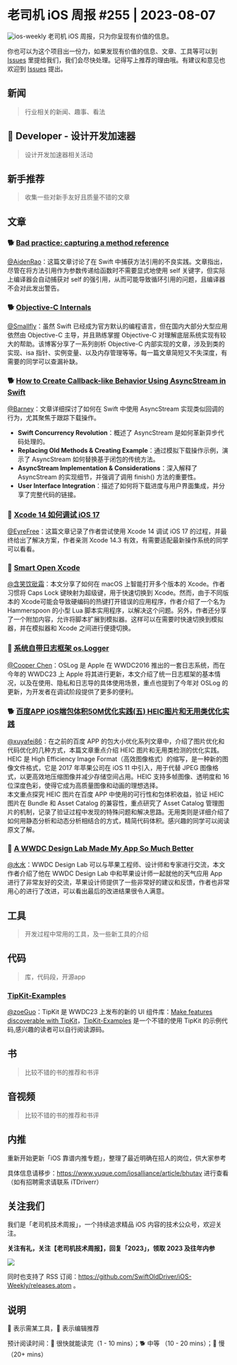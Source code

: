 # 老司机 iOS 周报 #255 | 2023-08-07

![ios-weekly](https://github.com/SwiftOldDriver/iOS-Weekly/blob/master/assets/ios-weekly.png?raw=true)
老司机 iOS 周报，只为你呈现有价值的信息。

你也可以为这个项目出一份力，如果发现有价值的信息、文章、工具等可以到 [Issues](https://github.com/SwiftOldDriver/iOS-Weekly/issues) 里提给我们，我们会尽快处理。记得写上推荐的理由哦。有建议和意见也欢迎到 [Issues](https://github.com/SwiftOldDriver/iOS-Weekly/issues) 提出。

## 新闻

> 行业相关的新闻、趣事、看法

##  Developer - 设计开发加速器

> 设计开发加速器相关活动

## 新手推荐

> 收集一些对新手友好且质量不错的文章

## 文章

### 🐕 [Bad practice: capturing a method reference](https://github.com/SwiftOldDriver/iOS-Weekly/issues/4137)

[@AidenRao](https://weibo.com/AidenRao)：这篇文章讨论了在 Swift 中捕获方法引用的不良实践。文章指出，尽管在将方法引用作为参数传递给函数时不需要显式地使用 self 关键字，但实际上编译器会自动捕获对 self 的强引用，从而可能导致循环引用的问题，且编译器不会对此发出警告。

### 🐕 [Objective-C Internals](https://alwaysprocessing.blog/series/objc-internals)
[@Smallfly](https://github.com/iostalks)：虽然 Swift 已经成为官方默认的编程语言，但在国内大部分大型应用依然由 Objective-C 主导，并且熟练掌握 Objective-C 对理解底层系统实现有较大的帮助。该博客分享了一系列剖析 Objective-C 内部实现的文章，涉及到类的实现、isa 指针、实例变量、以及内存管理等等。每一篇文章简短又不失深度，有需要的同学可以查漏补缺。

### 🐕 [How to Create Callback-like Behavior Using AsyncStream in Swift](https://swiftsenpai.com/swift/asyncstream-callback)

[@Barney](https://github.com/BarneyZhaoooo)：文章详细探讨了如何在 Swift 中使用 AsyncStream 实现类似回调的行为，尤其聚焦于跟踪下载操作。

* **Swift Concurrency Revolution**：概述了 AsyncStream 是如何革新异步代码处理的。
* **Replacing Old Methods & Creating Example**：通过模拟下载操作示例，演示了 AsyncStream 如何替换基于闭包的传统方法。
* **AsyncStream Implementation & Considerations**：深入解释了 AsyncStream 的实现细节，并强调了调用 finish() 方法的重要性。
* **User Interface Integration**：描述了如何将下载进度与用户界面集成，并分享了完整代码的链接。

### 🐎 [Xcode 14 如何调试 iOS 17](https://mp.weixin.qq.com/s/9K6gH-owQC_Oi6ZzRo2cRQ)

[@EyreFree](https://github.com/EyreFree)：这篇文章记录了作者尝试使用 Xcode 14 调试 iOS 17 的过程，并最终给出了解决方案，作者亲测 Xcode 14.3 有效，有需要适配最新操作系统的同学可以看看。

### 🐎 [Smart Open Xcode](https://christianselig.com/2023/08/smartly-open-xcode/)

[@含笑饮砒霜](https://weibo.com/chinafishnews/)：本文分享了如何在 macOS 上智能打开多个版本的 Xcode。作者习惯将 Caps Lock 键映射为超级键，用于快速切换到 Xcode。然而，由于不同版本的 Xcode可能会导致硬编码的热键打开错误的应用程序，作者介绍了一个名为 Hammerspoon 的小型 Lua 脚本实用程序，以解决这个问题。另外，作者还分享了一个附加内容，允许将脚本扩展到模拟器。这样可以在需要时快速切换到模拟器，并在模拟器和 Xcode 之间进行便捷切换。

### 🐎 [​系统自带日志框架 os.Logger](https://mp.weixin.qq.com/s/On3vVRu_gQwT9eT7Do62BQ)

[@Cooper Chen](https://github.com/cjlcooper)：OSLog 是 Apple 在 WWDC2016 推出的一套日志系统，而在今年的 WWDC23 上 Apple 将其进行更新，本文介绍了统一日志框架的基本情况，以及在使用、隐私和日志导的具体使用场景，重点也提到了今年对 OSLog 的更新，为开发者在调试阶段提供了更多的便利。

### 🐕 [百度APP iOS端包体积50M优化实践(五) HEIC图片和无用类优化实践](https://mp.weixin.qq.com/s/PU5rC0U0XZ1VYqLWSUBWLQ)

[@xuyafei86](https://github.com/xiaofei86)：在之前的百度 APP 的包大小优化系列文章中，介绍了图片优化和代码优化的几种方式，本篇文章重点介绍 HEIC 图片和无用类检测的优化实践。  
HEIC 是 High Efficiency Image Format（高效图像格式）的缩写，是一种新的图像文件格式，它是 2017 年苹果公司在 iOS 11 中引入，用于代替 JPEG 图像格式，以更高效地压缩图像并减少存储空间占用。HEIC 支持多帧图像、透明度和 16 位深度色彩，使得它成为高质量图像和动画的理想选择。  
本文重点探究 HEIC 图片在百度 APP 中使用的可行性和包体积收益，验证 HEIC 图片在 Bundle 和 Asset Catalog 的兼容性，重点研究了 Asset Catalog 管理图片的机制，记录了验证过程中发现的特殊问题和解决思路。无用类则是详细介绍了如何用静态分析和动态分析相结合的方式，精简代码体积。感兴趣的同学可以阅读原文了解。

### 🐎 [A WWDC Design Lab Made My App So Much Better](https://chriswu.com/posts/wwdc/designlab2023/)
[@水水](https://www.xuyanlan.com/)：WWDC Design Lab 可以与苹果工程师、设计师和专家进行交流，本文作者介绍了他在 WWDC Design Lab 中和苹果设计师一起就他的天气应用 App 进行了非常友好的交流，苹果设计师提供了一些非常好的建议和反馈，作者也非常用心的进行了改进，可以看出最后的改进结果很令人满意。

## 工具

> 开发过程中常用的工具，及一些新工具的介绍

## 代码

> 库，代码段，开源app

### [TipKit-Examples](https://github.com/jordibruin/TipKit-Examples)

[@zoeGuo](https://github.com/zoeGuo)：TipKit 是 WWDC23 上发布的新的 UI 组件库：[Make features discoverable with TipKit](https://developer.apple.com/videos/play/wwdc2023/10229/)，[TipKit-Examples](https://github.com/jordibruin/TipKit-Examples) 是一个不错的使用 TipKit 的示例代码,感兴趣的读者可以自行阅读源码。

## 书

> 比较不错的书的推荐和书评

## 音视频

> 比较不错的书的推荐和书评

## 内推

重新开始更新「iOS 靠谱内推专题」，整理了最近明确在招人的岗位，供大家参考

具体信息请移步：https://www.yuque.com/iosalliance/article/bhutav 进行查看（如有招聘需求请联系 iTDriverr）

## 关注我们

我们是「老司机技术周报」，一个持续追求精品 iOS 内容的技术公众号，欢迎关注。

**关注有礼，关注【老司机技术周报】，回复「2023」，领取 2023 及往年内参**

![](https://github.com/SwiftOldDriver/iOS-Weekly/blob/master/assets/qrcode_for_wechat.jpg?raw=true)

同时也支持了 RSS 订阅：https://github.com/SwiftOldDriver/iOS-Weekly/releases.atom 。

## 说明

🚧 表示需某工具，🌟 表示编辑推荐

预计阅读时间：🐎 很快就能读完（1 - 10 mins）；🐕 中等 （10 - 20 mins）；🐢 慢（20+ mins）
